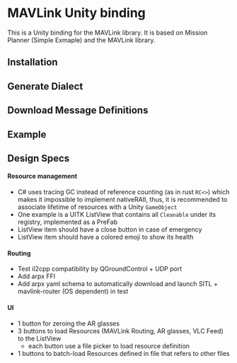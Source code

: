 # MAVLink Unity binding

This is a Unity binding for the MAVLink library. It is based on Mission Planner (Simple Exmaple) and the MAVLink library.

## Installation

## Generate Dialect

## Download Message Definitions

## Example

## Design Specs

#### Resource management

- C# uses tracing GC instead of reference counting (as in rust `RC<>`) which makes it impossible to implement nativeRAII, thus, it is recommended to associate lifetime of resources with a Unity `GameObject`
- One example is a UITK ListView that contains all `Cleanable` under its registry, implemented as a PreFab
- ListView item should have a close button in case of emergency
- ListView item should have a colored emoji to show its health

#### Routing

- Test il2cpp compatibility by QGroundControl + UDP port
- Add arpx FFI
- Add arpx yaml schema to automatically download and launch SITL + mavlink-router (OS dependent) in test

#### UI

- 1 button for zeroing the AR glasses
- 3 buttons to load Resources (MAVLink Routing, AR glasses, VLC Feed) to the ListView
  - each button use a file picker to load resource definition
- 1 buttons to batch-load Resources defined in file that refers to other files
